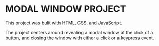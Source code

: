 # MODAL WINDOW PROJECT

This project was bulit with HTML, CSS, and JavaScript.

The project centers around revealing a modal window at the click of a button, and closing the window with either a click or a keypress event.
